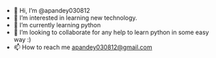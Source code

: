 - 👋 Hi, I’m @apandey030812
- 👀 I’m interested in learning new technology.
- 🌱 I’m currently learning python
- 💞️ I’m looking to collaborate for any help to learn python in some easy way :)
- 📫 How to reach me apandey030812@gmail.com

<!---
apandey030812/apandey030812 is a ✨ special ✨ repository because its `README.md` (this file) appears on your GitHub profile.
You can click the Preview link to take a look at your changes.
--->
